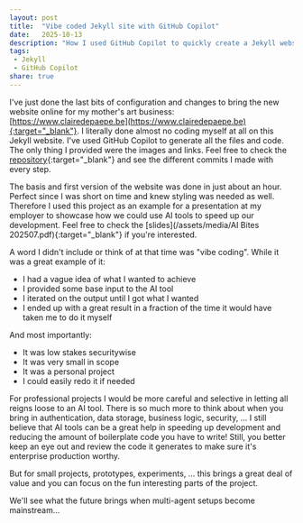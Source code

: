 ```yaml
---
layout: post
title:  "Vibe coded Jekyll site with GitHub Copilot"
date:   2025-10-13
description: "How I used GitHub Copilot to quickly create a Jekyll website for my mother's art business."
tags:
 - Jekyll
 - GitHub Copilot
share: true
---
```

I've just done the last bits of configuration and changes to bring the new website online for my mother's art business: [https://www.clairedepaepe.be](https://www.clairedepaepe.be){:target="_blank"}.
I literally done almost no coding myself at all on this Jekyll website.
I've used GitHub Copilot to generate all the files and code.
The only thing I provided were the images and links.
Feel free to check the [repository](https://github.com/WouterBau/clairedepaepe.be){:target="_blank"} and see the different commits I made with every step.

The basis and first version of the website was done in just about an hour.
Perfect since I was short on time and knew styling was needed as well.
Therefore I used this project as an example for a presentation at my employer to showcase how we could use AI tools to speed up our development.
Feel free to check the [slides](/assets/media/AI Bites 202507.pdf){:target="_blank"} if you're interested.

A word I didn't include or think of at that time was "vibe coding".
While it was a great example of it:
- I had a vague idea of what I wanted to achieve
- I provided some base input to the AI tool
- I iterated on the output until I got what I wanted
- I ended up with a great result in a fraction of the time it would have taken me to do it myself

And most importantly:
- It was low stakes securitywise
- It was very small in scope
- It was a personal project
- I could easily redo it if needed

For professional projects I would be more careful and selective in letting all reigns loose to an AI tool.
There is so much more to think about when you bring in authentication, data storage, business logic, security, ...
I still believe that AI tools can be a great help in speeding up development and reducing the amount of boilerplate code you have to write!
Still, you better keep an eye out and review the code it generates to make sure it's enterprise production worthy.

But for small projects, prototypes, experiments, ... this brings a great deal of value and you can focus on the fun interesting parts of the project.

We'll see what the future brings when multi-agent setups become mainstream...